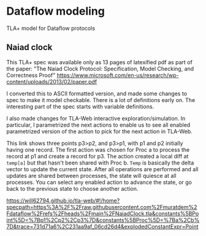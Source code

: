 # Dataflow modeling
TLA+ model for Dataflow protocols

## Naiad clock
This TLA+ spec was available only as 13 pages of latexified pdf as part of the paper: "The Naiad Clock Protocol: Specification, Model Checking, and Correctness Proof"  https://www.microsoft.com/en-us/research/wp-content/uploads/2013/02/paper.pdf

I converted this to ASCII formatted version, and made some changes to spec to make it model checkable. There is a lot of definitions early on. The interesting part of the spec starts with variable definitions.


I also made changes for TLA-Web interactive exploration/simulation. In particular, I parametrized the next actions to enable us to see all enabled parametrized version of the action to pick for the next action in TLA-Web.

This link shows three points p3>p2, and p3>p1, with p1 and p2 initially having one record. The first action was chosen for Proc a to process the record at p1 and create a record for p3. The action created a local diff at `temp[a]` but that hasn't been shared with Proc b. `Temp` is basically the delta vector to update the current state. After all operations are performed and all updates are shared between processes, the state will quiesce at all processes. You can select any enabled action to advance the state, or go back to the previous state to choose another action.

https://will62794.github.io/tla-web/#!/home?specpath=https%3A%2F%2Fraw.githubusercontent.com%2Fmuratdem%2Fdataflow%2Frefs%2Fheads%2Fmain%2FNaiadClock.tla&constants%5BPoint%5D=%7Bp1%2Cp2%2Cp3%7D&constants%5BProc%5D=%7Ba%2Cb%7D&trace=731d71a6%2C231aa9af_06cd26d4&explodedConstantExpr=Point
